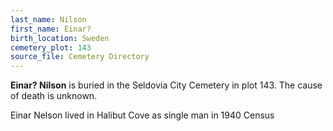 ```yaml
---
last_name: Nilson
first_name: Einar?
birth_location: Sweden
cemetery_plot: 143
source_file: Cemetery Directory
---
```

**Einar?   Nilson** is buried in the Seldovia City Cemetery in plot 143.  The cause of death is unknown.

Einar Nelson lived in Halibut Cove as single man in 1940 Census



